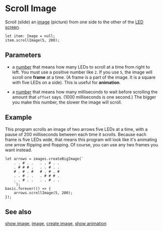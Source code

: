 # Scroll Image

Scroll (slide) an [image](/reference/images/image) (picture) from one side to the other of the [LED screen](/device/screen).

```sig
let item: Image = null;
item.scrollImage(5, 200);
```

## Parameters

* a [number](/types/number) that means how many LEDs to scroll at a time from right to left. You must use a positive number like `2`. If you use `5`, the image will scroll one **frame** at a time. (A frame is a part of the image. It is a square with five LEDs on a side). This is useful for **animation**.

* a [number](/types/number) that means how many milliseconds to wait before scrolling the amount that `offset` says. (1000 milliseconds is one second.) The bigger you make this number, the slower the image will scroll.

## Example

This program scrolls an image of two arrows five LEDs at a time, with a pause of 200 milliseconds between each time it scrolls. Because each frame is five LEDs wide, that means this program will look like it's animating one arrow flipping and flopping. Of course, you can use any two frames you want instead.

```blocks
let arrows = images.createBigImage(`
    . . # . .   . . # . .
    . # # # .   . . # . .
    # . # . #   # . # . #
    . . # . .   . # # # .
    . . # . .   . . # . .
    `);
basic.forever(() => {
    arrows.scrollImage(5, 200);
}); 
```

## See also

[show image](/reference/images/show-image), [image](/reference/images/image), [create image](/reference/images/create-image), [show animation](/reference/basic/show-animation)